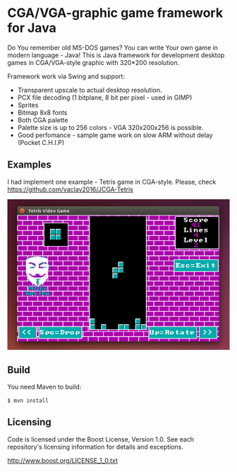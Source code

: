 # CGA/VGA-graphic game framework for Java

Do You remember old MS-DOS games? You can write Your own game in modern language - Java! This is Java framework for development desktop games in CGA/VGA-style graphic with 320*200 resolution.

Framework work via Swing and support:

* Transparent upscale to actual desktop resolution.
* PCX file decoding (1 bitplane, 8 bit per pixel - used in GIMP)
* Sprites
* Bitmap 8x8 fonts
* Both CGA palette
* Palette size is up to 256 colors - VGA 320x200x256 is possible.
* Good perfomance - sample game work on slow ARM without delay (Pocket C.H.I.P)

## Examples

I had implement one example - Tetris game in CGA-style. Please, check https://github.com/vaclav2016/JCGA-Tetris

![Tetris Video Game](screenshot-tetris.png)

## Build

You need Maven to build:

    $ mvn install

## Licensing

Code is licensed under the Boost License, Version 1.0. See each
repository's licensing information for details and exceptions.

http://www.boost.org/LICENSE_1_0.txt
